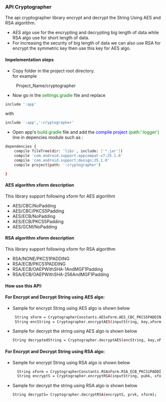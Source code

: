 ### API Cryptographer 
The api cryptographer library encrypt and decrypt the String Using AES and RSA algorithm.
* AES algo use for the encrypting and decrypting big length of data while RSA algo use for short length of data.
* For increasing the security of big length of data we can also use RSA for encrypt the symmetric key then use this key for AES algo. 
#### Impelementation steps

 - Copy folder in the project root directory.</br>
 for example </br>

&nbsp;&nbsp;&nbsp;&nbsp;&nbsp;&nbsp;&nbsp;&nbsp; Project_Name/cryptographer  
- Now go in the <span style="color:green">settings.gradle</span> file and replace 

```sh
include ':app'
```
with 

```sh
include ':app',':cryptographer'
```

- Open app's <span style="color:green">build.gradle</span> file and add the <span style="color:blue">compile project <span style="color:green">(path:':logger')</span></span> line in depencies module such as : </br> 

```sh
dependencies {
    compile fileTree(dir: 'libs', include: ['*.jar'])
    compile 'com.android.support:appcompat-v7:25.1.0'
    compile 'com.android.support:design:25.1.0'
    compile project(path: ':cryptographer')

}
```
#### AES algorithm xform description

 This library support following xform for AES algorithm </br>
 - AES/CBC/NoPadding 
 - AES/CBC/PKCS5Padding 
 - AES/ECB/NoPadding 
 - AES/ECB/PKCS5Padding
 - AES/GCM/NoPadding

    
#### RSA algorithm xform description

 This library support following xform for RSA algorithm</br>
 
 - RSA/NONE/PKCS1PADDING 
 - RSA/ECB/PKCS1PADDING
 - RSA/ECB/OAEPWithSHA-1AndMGF1Padding 
 - RSA/ECB/OAEPWithSHA-256AndMGF1Padding

#### How use this API:
#### For Encrypt and Decrypt String using AES algo:
    
- Sample for encrypt String using AES algo is shown below
    ```sh
     String xForm = CryptographerConstants.AESxForm.AES_CBC_PKCS5PADDING;
     String encString = Cryptographer.encryptAES(inputString, key,xForm);

     ```
- Sample for decrypt the string using AES algo is shown below
     ```sh
     String decryptedString = Cryptographer.decryptAES(encString, key,xForm);
     ```
     
#### For Encrypt and Decrypt String using RSA algo:
    
- Sample for encrypt String using RSA algo is shown below
    ```sh
      String xForm = CryptographerConstants.RSAxForm.RSA_ECB_PKCS1PADDING;
      String encryptS = Cryptographer.encryptRSA(inputString, pubk, xform);

     ```
- Sample for decrypt the string using RSA algo is shown below
     ```sh
     String decryptS= Cryptographer.decryptRSA(encryptS, prvk, xform);
     ```